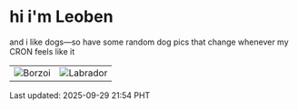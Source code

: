 # hi i'm Leoben

and i like dogs—so have some random dog pics that change whenever my CRON feels like it

|  |  |
|--------|----------|
| ![Borzoi](https://random-dog-vercel.vercel.app/api/random-borzoi?v=1759154057) | ![Labrador](https://random-dog-vercel.vercel.app/api/random-labrador?v=1759154057) |

Last updated: 2025-09-29 21:54 PHT
